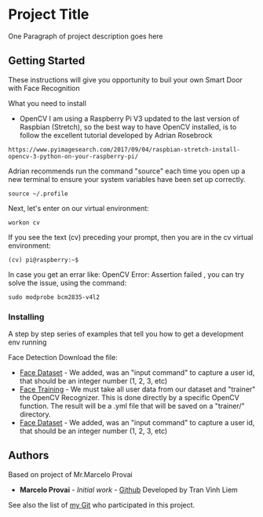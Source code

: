 # Project Title

One Paragraph of project description goes here

## Getting Started
These instructions will give you opportunity to buil your own Smart Door with Face Recognition

What you need to install 
- OpenCV 
I am using a Raspberry Pi V3 updated to the last version of Raspbian (Stretch), so the best way to have OpenCV installed, is to follow the excellent tutorial developed by Adrian Rosebrock
```
https://www.pyimagesearch.com/2017/09/04/raspbian-stretch-install-opencv-3-python-on-your-raspberry-pi/
```
Adrian recommends run the command "source" each time you open up a new terminal to ensure your system variables have been set up correctly.
```
source ~/.profile
```
Next, let's enter on our virtual environment:
```
workon cv
```
If you see the text (cv) preceding your prompt, then you are in the cv virtual environment:

```
(cv) pi@raspberry:~$
```
In case you get an errar like: OpenCV Error: Assertion failed , you can try solve the issue, using the command:
```
sudo modprobe bcm2835-v4l2
```

### Installing

A step by step series of examples that tell you how to get a development env running

Face Detection
Download the file:
* [Face Dataset](https://github.com/tranvinhliem/Face-Recognition---RPi-version/blob/master/face_dataset.py) - We added, was an "input command" to capture a user id, that should be an integer number (1, 2, 3, etc)
* [Face Training](https://github.com/tranvinhliem/Face-Recognition---RPi-version/blob/master/face_training.py) -  We must take all user data from our dataset and "trainer" the OpenCV Recognizer. This is done directly by a specific OpenCV function. The result will be a .yml file that will be saved on a "trainer/" directory.
* [Face Dataset](https://github.com/tranvinhliem/Face-Recognition---RPi-version/blob/master/face_dataset.py) - We added, was an "input command" to capture a user id, that should be an integer number (1, 2, 3, etc)

## Authors
Based on project of Mr.Marcelo Provai
* **Marcelo Provai** - *Initial work* - [Github](https://github.com/Mjrovai/OpenCV-Face-Recognition)
Developed by Tran Vinh Liem

See also the list of [my Git](https://github.com/your/project/contributors) who participated in this project.


